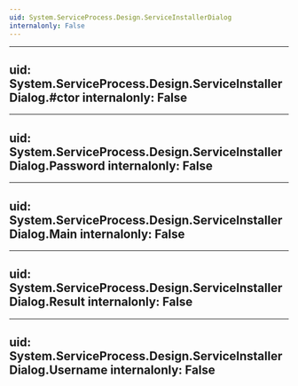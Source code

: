 ```yaml
---
uid: System.ServiceProcess.Design.ServiceInstallerDialog
internalonly: False
---
```


---
uid: System.ServiceProcess.Design.ServiceInstallerDialog.#ctor
internalonly: False
---

---
uid: System.ServiceProcess.Design.ServiceInstallerDialog.Password
internalonly: False
---

---
uid: System.ServiceProcess.Design.ServiceInstallerDialog.Main
internalonly: False
---

---
uid: System.ServiceProcess.Design.ServiceInstallerDialog.Result
internalonly: False
---

---
uid: System.ServiceProcess.Design.ServiceInstallerDialog.Username
internalonly: False
---
